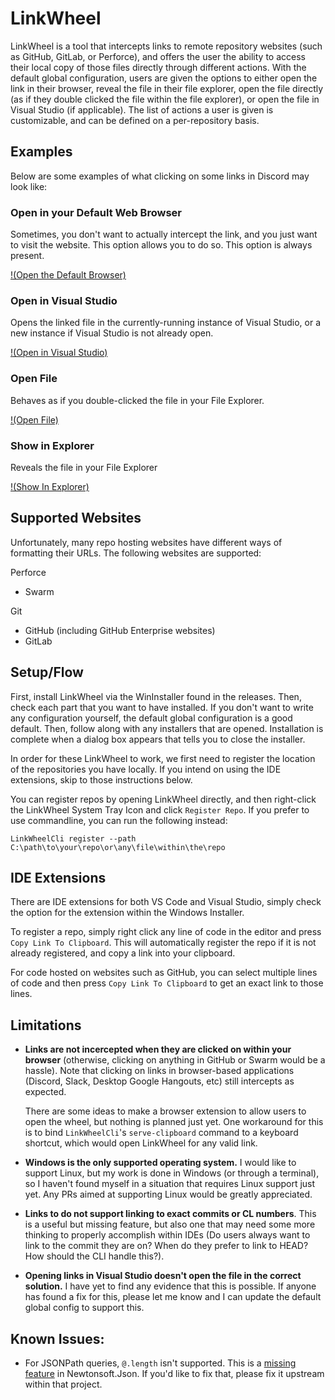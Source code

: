 # LinkWheel

LinkWheel is a tool that intercepts links to remote repository websites (such
as GitHub, GitLab, or Perforce), and offers the user the ability to access 
their local copy of those files directly through different actions. With the
default global configuration, users are given the options to either open the
link in their browser, reveal the file in their file explorer, open the file
directly (as if they double clicked the file within the file explorer), or
open the file in Visual Studio (if applicable). The list of actions a user is
given is customizable, and can be defined on a per-repository basis.

## Examples

Below are some examples of what clicking on some links in Discord may look like:

### Open in your Default Web Browser

Sometimes, you don't want to actually intercept the link, and you just want to
visit the website. This option allows you to do so. This option is always
present.

[!(Open the Default Browser)](https://user-images.githubusercontent.com/5975215/147231986-18a7d3af-1a05-40c3-8683-bd39893089f6.mov)

### Open in Visual Studio

Opens the linked file in the currently-running instance of Visual Studio, or a
new instance if Visual Studio is not already open.

[!(Open in Visual Studio)](https://user-images.githubusercontent.com/5975215/147233303-f8303b39-e5d7-48b1-a80a-109faef7f7b3.mov)

### Open File

Behaves as if you double-clicked the file in your File Explorer.

[!(Open File)](https://user-images.githubusercontent.com/5975215/147233409-7c068b9b-7d60-4b6b-9137-0f7896a9b05a.mov)

### Show in Explorer

Reveals the file in your File Explorer

[!(Show In Explorer)](https://user-images.githubusercontent.com/5975215/147233443-ee6b4976-4024-4f9c-a060-f8be655894d7.mov)

## Supported Websites

Unfortunately, many repo hosting websites have different ways of formatting
their URLs. The following websites are supported:

Perforce
* Swarm

Git
* GitHub (including GitHub Enterprise websites)
* GitLab

## Setup/Flow

First, install LinkWheel via the WinInstaller found in the releases. Then,
check each part that you want to have installed. If you don't want to write any
configuration yourself, the default global configuration is a good default.
Then, follow along with any installers that are opened. Installation is
complete when a dialog box appears that tells you to close the installer.

In order for these LinkWheel to work, we first need to register the location of
the repositories you have locally. If you intend on using the IDE extensions,
skip to those instructions below. 

You can register repos by opening LinkWheel directly, and then right-click the
LinkWheel System Tray Icon and click `Register Repo`. If you prefer to use
commandline, you can run the following instead:

```
LinkWheelCli register --path C:\path\to\your\repo\or\any\file\within\the\repo
```

## IDE Extensions

There are IDE extensions for both VS Code and Visual Studio, simply check the
option for the extension within the Windows Installer.

To register a repo, simply right click any line of code in the editor and press
`Copy Link To Clipboard`. This will automatically register the repo if it is
not already registered, and copy a link into your clipboard.

For code hosted on websites such as GitHub, you can select multiple lines of
code and then press `Copy Link To Clipboard` to get an exact link to those
lines.

## Limitations

* **Links are not incercepted when they are clicked on within your browser** 
  (otherwise, clicking on anything in GitHub or Swarm would be a hassle). Note
  that clicking on links in browser-based applications (Discord, Slack, Desktop
  Google Hangouts, etc) still intercepts as expected.
  
  There are some ideas to make a browser extension to allow users to open the
  wheel, but nothing is planned just yet. One workaround for this is to bind 
  `LinkWheelCli`'s `serve-clipboard` command to a keyboard shortcut, which
  would open LinkWheel for any valid link.

* **Windows is the only supported operating system.** I would like to support
  Linux, but my work is done in Windows (or through a terminal), so I haven't
  found myself in a situation that requires Linux support just yet. Any PRs
  aimed at supporting Linux would be greatly appreciated.

* **Links to do not support linking to exact commits or CL numbers**. This is a
  useful but missing feature, but also one that may need some more thinking to
  properly accomplish within IDEs (Do users always want to link to the commit
  they are on? When do they prefer to link to HEAD? How should the CLI handle
  this?).

* **Opening links in Visual Studio doesn't open the file in the correct
  solution.** I have yet to find any evidence that this is possible. If anyone
  has found a fix for this, please let me know and I can update the default 
  global config to support this.

## Known Issues:

* For JSONPath queries, `@.length` isn't supported. This is a 
  [missing feature](https://github.com/JamesNK/Newtonsoft.Json/issues/1318) in
  Newtonsoft.Json. If you'd like to fix that, please fix it upstream within
  that project.
